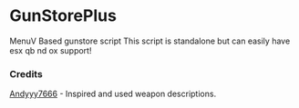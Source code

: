 # GunStorePlus
MenuV Based gunstore script
This script is standalone but can easily have esx qb nd ox support!




### Credits
[Andyyy7666](https://github.com/Andyyy7666/AmmuNationStore/tree/main) - Inspired and used weapon descriptions.

